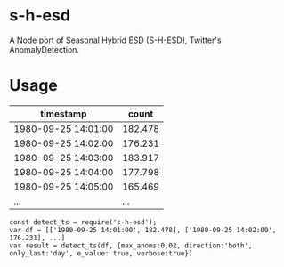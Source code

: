 # s-h-esd
A Node port of Seasonal Hybrid ESD (S-H-ESD), Twitter's AnomalyDetection.

# Usage

|timestamp|count|
|---------|-----|
|1980-09-25 14:01:00|182.478|
|1980-09-25 14:02:00|176.231|
|1980-09-25 14:03:00|183.917|
|1980-09-25 14:04:00|177.798|
|1980-09-25 14:05:00|165.469|
|...|...|

```
const detect_ts = require('s-h-esd');
var df = [['1980-09-25 14:01:00', 182.478], ['1980-09-25 14:02:00', 176.231], ...]
var result = detect_ts(df, {max_anoms:0.02, direction:'both', only_last:'day', e_value: true, verbose:true})
```
